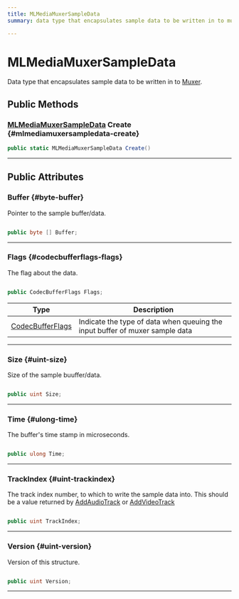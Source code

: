 ```yaml
---
title: MLMediaMuxerSampleData
summary: data type that encapsulates sample data to be written in to muxer. 

---
```


# MLMediaMuxerSampleData




Data type that encapsulates sample data to be written in to [Muxer](/versioned_docs/version-31-Aug-2023/unity-api/api/UnityEngine.XR.MagicLeap/MLMedia/Muxer/UnityEngine.XR.MagicLeap.MLMedia.Muxer.md).   





## Public Methods

### [MLMediaMuxerSampleData](/versioned_docs/version-31-Aug-2023/unity-api/api/UnityEngine.XR.MagicLeap/MLMedia/Muxer/NativeBindings/UnityEngine.XR.MagicLeap.MLMedia.Muxer.NativeBindings.MLMediaMuxerSampleData.md) Create {#mlmediamuxersampledata-create}

```csharp
public static MLMediaMuxerSampleData Create()
```






-----------

## Public Attributes

### Buffer {#byte-buffer}

Pointer to the sample buffer/data. 

```csharp

public byte [] Buffer;

```






-----------

### Flags {#codecbufferflags-flags}

The flag about the data. 

```csharp

public CodecBufferFlags Flags;

```

| Type | Description  | 
|--|--|
| [CodecBufferFlags](/versioned_docs/version-31-Aug-2023/unity-api/api/UnityEngine.XR.MagicLeap/MLMedia/Muxer/UnityEngine.XR.MagicLeap.MLMedia.Muxer.md#enums-codecbufferflags) | Indicate the type of data when queuing the input buffer of muxer sample data  |





-----------

### Size {#uint-size}

Size of the sample buuffer/data. 

```csharp

public uint Size;

```






-----------

### Time {#ulong-time}

The buffer's time stamp in microseconds. 

```csharp

public ulong Time;

```






-----------

### TrackIndex {#uint-trackindex}

The track index number, to which to write the sample data into. This should be a value returned by [AddAudioTrack](/versioned_docs/version-31-Aug-2023/unity-api/api/UnityEngine.XR.MagicLeap/MLMedia/Muxer/UnityEngine.XR.MagicLeap.MLMedia.Muxer.md#mlresult-addaudiotrack) or [AddVideoTrack](/versioned_docs/version-31-Aug-2023/unity-api/api/UnityEngine.XR.MagicLeap/MLMedia/Muxer/UnityEngine.XR.MagicLeap.MLMedia.Muxer.md#mlresult-addvideotrack)

```csharp

public uint TrackIndex;

```






-----------

### Version {#uint-version}

Version of this structure. 

```csharp

public uint Version;

```






-----------


